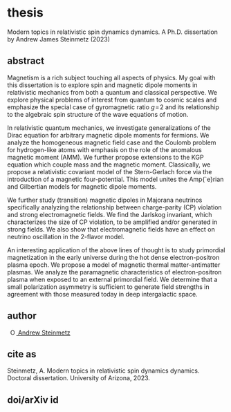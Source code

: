 # thesis
Modern topics in relativistic spin dynamics dynamics. A Ph.D. dissertation by Andrew James Steinmetz (2023)

## abstract
Magnetism is a rich subject touching all aspects of physics. My goal with this dissertation is to explore spin and magnetic dipole moments in relativistic mechanics from both a quantum and classical perspective. We explore physical problems of interest from quantum to cosmic scales and emphasize the special case of gyromagnetic ratio $g\!=\!2$ and its relationship to the algebraic spin structure of the wave equations of motion.

In relativistic quantum mechanics, we investigate generalizations of the Dirac equation for arbitrary magnetic dipole moments for fermions. We analyze the homogeneous magnetic field case and the Coulomb problem for hydrogen-like atoms with emphasis on the role of the anomalous magnetic moment (AMM). We further propose extensions to the KGP equation which couple mass and the magnetic moment. Classically, we propose a relativistic covariant model of the Stern-Gerlach force via the introduction of a magnetic four-potential. This model unites the Amp{\`e}rian and Gilbertian models for magnetic dipole moments.

We further study (transition) magnetic dipoles in Majorana neutrinos specifically analyzing the relationship between charge-parity (CP) violation and strong electromagnetic fields. We find the Jarlskog invariant, which characterizes the size of CP violation, to be amplified and/or generated in strong fields. We also show that electromagnetic fields have an effect on neutrino oscillation in the 2-flavor model.

An interesting application of the above lines of thought is to study primordial magnetization in the early universe during the hot dense electron-positron plasma epoch. We propose a model of magnetic thermal matter-antimatter plasmas. We analyze the paramagnetic characteristics of electron-positron plasma when exposed to an external primordial field. We determine that a small polarization asymmetry is sufficient to generate field strengths in agreement with those measured today in deep intergalactic space.

## author
<a
id="cy-effective-orcid-url"
class="underline"
href="https://orcid.org/0000-0001-5474-2649"
target="orcid.widget"
rel="me noopener noreferrer"
style="vertical-align: top"><img
src="https://orcid.org/sites/default/files/images/orcid_16x16.png"
style="width: 1em; margin-inline-start: 0.5em"
alt="ORCID iD icon"/> Andrew Steinmetz</a>

## cite as
Steinmetz, A. Modern topics in relativistic spin dynamics dynamics. Doctoral dissertation. University of Arizona, 2023.

## doi/arXiv id
